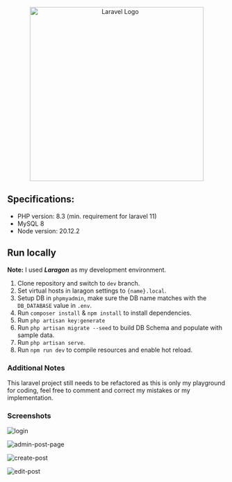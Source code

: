 <p align="center"><a href="https://laravel.com" target="_blank"><img src="https://raw.githubusercontent.com/laravel/art/master/logo-lockup/5%20SVG/2%20CMYK/1%20Full%20Color/laravel-logolockup-cmyk-red.svg" width="400" alt="Laravel Logo"></a></p>

## Specifications:
- PHP version: 8.3 (min. requirement for laravel 11)
- MySQL 8
- Node version: 20.12.2

## Run locally
**Note:** I used ***Laragon*** as my development environment.

1. Clone repository and switch to `dev` branch.
2. Set virtual hosts in laragon settings to `{name}.local`.
3. Setup DB in `phpmyadmin`, make sure the DB name matches with the `DB_DATABASE` value in `.env`.
5. Run `composer install` & `npm install` to install dependencies.
6. Run `php artisan key:generate`
7. Run `php artisan migrate --seed` to build DB Schema and populate with sample data.
8. Run `php artisan serve`.
9. Run `npm run dev` to compile resources and enable hot reload.

### Additional Notes
This laravel project still needs to be refactored as this is only my playground for coding, feel free to comment and correct my mistakes or my implementation.

### Screenshots


![login](https://github.com/lasuganob/laravel_refresher_course/assets/166679491/062e85d6-a029-4311-85bc-d7ce7eea61e3)

![admin-post-page](https://github.com/lasuganob/laravel_refresher_course/assets/166679491/afb9dfa8-93d9-44c5-979f-e044910694ed)

![create-post](https://github.com/lasuganob/laravel_refresher_course/assets/166679491/85e2d639-bacd-4435-a9cd-19262e35e899)

![edit-post](https://github.com/lasuganob/laravel_refresher_course/assets/166679491/e6aa3293-1481-44a8-b2a7-7d6ff51edfb2)
